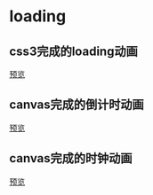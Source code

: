 # loading
## css3完成的loading动画
[预览](https://helenla.github.io/animate/loading.html)
## canvas完成的倒计时动画
[预览](https://helenla.github.io/animate/Canvas倒计时/index.html)
## canvas完成的时钟动画
[预览](https://helenla.github.io/animate/Canvas时钟/index.html)
